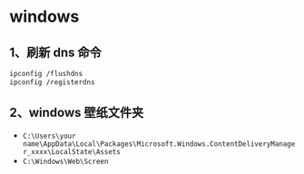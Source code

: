 # windows

## 1、刷新 dns 命令

```sh
ipconfig /flushdns
ipconfig /registerdns
```

## 2、windows 壁纸文件夹

- `C:\Users\your name\AppData\Local\Packages\Microsoft.Windows.ContentDeliveryManager_xxxx\LocalState\Assets`
- `C:\Windows\Web\Screen`